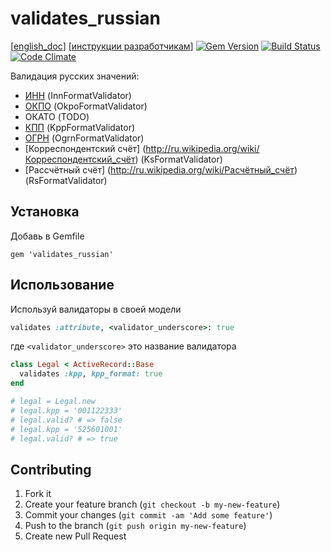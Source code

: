# validates_russian

[[english_doc](doc/english_readme.md)]
[[инструкции разработчикам](https://github.com/asiniy/validates_russian/wiki/Инструкции-разработчикам)]
[![Gem Version](https://badge.fury.io/rb/validates_russian.png)](http://badge.fury.io/rb/validates_russian)
[![Build Status](https://travis-ci.org/asiniy/validates_russian.png?branch=master)](https://travis-ci.org/asiniy/validates_russian)
[![Code Climate](https://codeclimate.com/github/asiniy/validates_russian.png)](https://codeclimate.com/github/asiniy/validates_russian)

Валидация русских значений:

* [ИНН](http://ru.wikipedia.org/wiki/Идентификационный_номер_налогоплательщика) (InnFormatValidator)
* [ОКПО](http://ru.wikipedia.org/wiki/Общероссийский_классификатор_предприятий_и_организаций) (OkpoFormatValidator)
* ОКАТО (TODO)
* [КПП](http://ru.wikipedia.org/wiki/Код_причины_постановки_на_учёт) (KppFormatValidator)
* [ОГРН](http://ru.wikipedia.org/wiki/Основной_государственный_регистрационный_номер) (OgrnFormatValidator)
* [Корреспондентский счёт] (http://ru.wikipedia.org/wiki/Корреспондентский_счёт) (KsFormatValidator)
* [Рассчётный счёт] (http://ru.wikipedia.org/wiki/Расчётный_счёт) (RsFormatValidator)

## Установка

Добавь в Gemfile

    gem 'validates_russian'

## Использование

Используй валидаторы в своей модели

```ruby
validates :attribute, <validator_underscore>: true
```

где `<validator_underscore>` это название валидатора

```ruby
class Legal < ActiveRecord::Base
  validates :kpp, kpp_format: true
end

# legal = Legal.new
# legal.kpp = '001122333'
# legal.valid? # => false
# legal.kpp = '525601001'
# legal.valid? # => true
```

## Contributing

1. Fork it
2. Create your feature branch (`git checkout -b my-new-feature`)
3. Commit your changes (`git commit -am 'Add some feature'`)
4. Push to the branch (`git push origin my-new-feature`)
5. Create new Pull Request
